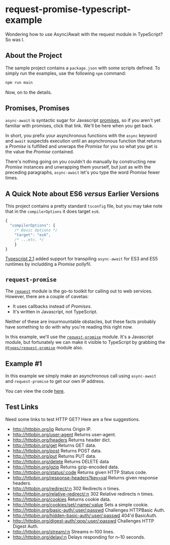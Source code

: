 # request-promise-typescript-example
Wondering how to use Async/Await with the request module in TypeScript?  So was I.

## About the Project

The sample project contains a `package.json` with some scripts defined.  To simply run the examples, use the following `npm` command:

```bash
npm run main
```

Now, on to the details.

## Promises, Promises

`async-await` is syntactic sugar for Javascript [promises](https://developers.google.com/web/fundamentals/primers/promises), so if you aren't yet familiar with promises, click that link.  We'll be here when you get back. 

In short, you prefix your asynchronous functions with the `async` keyword and `await` suspectds execution until an asynchronous function that returns a *Promise* is fulfilled and unwraps the *Promise* for you so what you get is the value the *Promise* contained.

There's nothing going on you couldn't do manually by constructing new *Promise* instances and unwrapping them yourself, but just as with the preceding paragraphs, `async-await` let's you type the word *Promise* fewer times.


## A Quick Note about ES6 *versus* Earlier Versions

This project contains a pretty standard `tsconfig` file, but you may take note that in the `compilerOptions` it does target `es6`.

```typescript
{
  "compilerOptions": {
    /* Basic Options */
    "target": "es6",
    /* ...etc. */
    }
}
```

[Typescript 2.1](https://www.typescriptlang.org/docs/handbook/release-notes/typescript-2-1.html) added support for transpiling `async-await` for ES3 and ES5 runtimes by includding a *Promise* pollyfil.

## `request-promise`

The [`request`](https://www.npmjs.com/package/request) module is the go-to toolkit for calling out to web services.  However, there are a couple of cavetas:

* It uses callbacks instead of *Promises*.
* It's written in Javascript, not TypeScript.

Neither of these are insurmountable obstacles, but these facts probably have something to do with why you're reading this right now.

In this example, we'll use the [`request-promise`](https://www.npmjs.com/package/request-promise) module.  It's a Javascript module, but fortunately we can make it visible to TypeScript by grabbing the [`@types/request-promise`](https://www.npmjs.com/package/@types/request-promise) module also.

## Example #1

In this example we simply make an asynchronous call using `async-await` and `request-promise` to get our own IP address.

You can view the code [here](https://github.com/patdaburu/request-promise-typescript-example/blob/master/index.ts).

## Test Links

Need some links to test HTTP GET? Here are a few suggestions.

* http://httpbin.org/ip Returns Origin IP.
* http://httpbin.org/user-agent Returns user-agent.
* http://httpbin.org/headers Returns header dict.
* http://httpbin.org/get Returns GET data.
* http://httpbin.org/post Returns POST data.
* http://httpbin.org/put Returns PUT data.
* http://httpbin.org/delete Returns DELETE data
* http://httpbin.org/gzip Returns gzip-encoded data.
* http://httpbin.org/status/:code Returns given HTTP Status code.
* http://httpbin.org/response-headers?key=val Returns given response headers.
* http://httpbin.org/redirect/:n 302 Redirects n times.
* http://httpbin.org/relative-redirect/:n 302 Relative redirects n times.
* http://httpbin.org/cookies Returns cookie data.
* http://httpbin.org/cookies/set/:name/:value Sets a simple cookie.
* http://httpbin.org/basic-auth/:user/:passwd Challenges HTTPBasic Auth.
* http://httpbin.org/hidden-basic-auth/:user/:passwd 404'd BasicAuth.
* http://httpbin.org/digest-auth/:qop/:user/:passwd Challenges HTTP Digest Auth.
* http://httpbin.org/stream/:n Streams n–100 lines.
* http://httpbin.org/delay/:n Delays responding for n–10 seconds.



